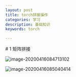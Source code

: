 ```yaml
---
layout: post
title: torch拼接操作
categories: 学习
description: 基础知识
keywords: torch

---
```


<head>
    <script src="https://cdn.mathjax.org/mathjax/latest/MathJax.js?config=TeX-AMS-MML_HTMLorMML" type="text/javascript"></script>
    <script type="text/x-mathjax-config">
        MathJax.Hub.Config({
            tex2jax: {
            skipTags: ['script', 'noscript', 'style', 'textarea', 'pre'],
            inlineMath: [['$','$']]
            }
        });
    </script>
</head>
# 1 矩阵拼接

![image-20200416084713102](/images/blog/image-20200416084713102.png)

![image-20200416085040414](/images/blog/image-20200416085040414.png)

